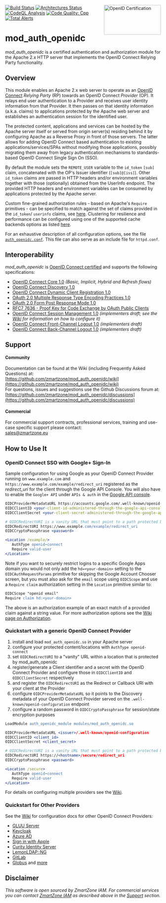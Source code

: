 [![Build Status](https://github.com/zmartzone/mod_auth_openidc/actions/workflows/build.yml/badge.svg)](https://github.com/zmartzone/mod_auth_openidc/actions/workflows/build.yml)
[<img width="184" height="96" align="right" src="http://openid.net/wordpress-content/uploads/2016/05/oid-l-certification-mark-l-cmyk-150dpi-90mm.jpg" alt="OpenID Certification">](https://openid.net/certification)
[![Architectures Status](https://github.com/zmartzone/mod_auth_openidc/actions/workflows/archs.yml/badge.svg)](https://github.com/zmartzone/mod_auth_openidc/actions/workflows/archs.yml)
[![CodeQL Analysis](https://github.com/zmartzone/mod_auth_openidc/actions/workflows/codeql-analysis.yml/badge.svg)](https://github.com/zmartzone/mod_auth_openidc/actions/workflows/codeql-analysis.yml)
[![Code Quality: Cpp](https://img.shields.io/lgtm/grade/cpp/g/zmartzone/mod_auth_openidc.svg?logo=lgtm&logoWidth=18)](https://lgtm.com/projects/g/zmartzone/mod_auth_openidc/context:cpp)
[![Total Alerts](https://img.shields.io/lgtm/alerts/g/zmartzone/mod_auth_openidc.svg?logo=lgtm&logoWidth=18)](https://lgtm.com/projects/g/zmartzone/mod_auth_openidc/alerts)

mod_auth_openidc
================

*mod_auth_openidc* is a certified authentication and authorization module for the Apache 2.x
HTTP server that implements the OpenID Connect Relying Party functionality.

Overview
--------

This module enables an Apache 2.x web server to operate as an [OpenID Connect](http://openid.net/specs/openid-connect-core-1_0.html)
*Relying Party* (RP) towards an OpenID Connect *Provider* (OP). It relays end user authentication to a Provider and
receives user identity information from that Provider. It then passes on that identity information (a.k.a. claims)
to applications protected by the Apache web server and establishes an authentication session for the identified user.

The protected content, applications and services can be hosted by the Apache server itself or served from
origin server(s) residing behind it by configuring Apache as a Reverse Proxy in front of those servers. The 
latter allows for adding OpenID Connect based authentication to existing applications/services/SPAs without
modifying those applications, possibly migrating them away from legacy authentication mechanisms to standards-based
OpenID Connect Single Sign On (SSO).

By default the module sets the `REMOTE_USER` variable to the `id_token` `[sub]` claim, concatenated with the OP's Issuer
identifier (`[sub]@[iss]`). Other `id_token` claims are passed in HTTP headers and/or environment variables together with those
(optionally) obtained from the UserInfo endpoint. The provided HTTP headers and environment variables can be consumed by
applications protected by the Apache server.

Custom fine-grained authorization rules - based on Apache's `Require` primitives - can be specified to match against the
set of claims provided in the `id_token`/ `userinfo` claims, see [here](https://github.com/zmartzone/mod_auth_openidc/wiki/Authorization). 
Clustering for resilience and performance can be configured using one of the supported cache backends options as
listed [here](https://github.com/zmartzone/mod_auth_openidc/wiki/Caching).

For an exhaustive description of all configuration options, see the file [`auth_openidc.conf`](https://github.com/zmartzone/mod_auth_openidc/blob/master/auth_openidc.conf). 
This file can also serve as an include file for `httpd.conf`.

Interoperability
----------------

*mod_auth_openidc* is [OpenID Connect certified](https://openid.net/certification/#RPs) and supports the following specifications:
- [OpenID Connect Core 1.0](http://openid.net/specs/openid-connect-core-1_0.html) *(Basic, Implicit, Hybrid and Refresh flows)*
- [OpenID Connect Discovery 1.0](http://openid.net/specs/openid-connect-discovery-1_0.html)
- [OpenID Connect Dynamic Client Registration 1.0](http://openid.net/specs/openid-connect-registration-1_0.html)
- [OAuth 2.0 Multiple Response Type Encoding Practices 1.0](http://openid.net/specs/oauth-v2-multiple-response-types-1_0.html)
- [OAuth 2.0 Form Post Response Mode 1.0](http://openid.net/specs/oauth-v2-form-post-response-mode-1_0.html)
- [RFC7 7636 - Proof Key for Code Exchange by OAuth Public Clients](https://tools.ietf.org/html/rfc7636)
- [OpenID Connect Session Management 1.0](http://openid.net/specs/openid-connect-session-1_0.html) *(implementers draft; see the [Wiki](https://github.com/zmartzone/mod_auth_openidc/wiki/OpenID-Connect-Session-Management) for information on how to configure it)*
- [OpenID Connect Front-Channel Logout 1.0](http://openid.net/specs/openid-connect-frontchannel-1_0.html) *(implementers draft)*
- [OpenID Connect Back-Channel Logout 1.0](https://openid.net/specs/openid-connect-backchannel-1_0.html) *(implementers draft)*

Support
-------

#### Community
Documentation can be found at the Wiki (including Frequently Asked Questions) at:  
  [https://github.com/zmartzone/mod_auth_openidc/wiki](https://github.com/zmartzone/mod_auth_openidc/wiki)  
For questions, issues and suggestions use the Github Discussions forum at:  
  [https://github.com/zmartzone/mod_auth_openidc/discussions](https://github.com/zmartzone/mod_auth_openidc/discussions)

#### Commercial
For commercial support contracts, professional services, training and use-case specific support please contact:  
  [sales@zmartzone.eu](mailto:sales@zmartzone.eu)  

How to Use It  
-------------

### OpenID Connect SSO with Google+ Sign-In

Sample configuration for using Google as your OpenID Connect Provider running on
`www.example.com` and `https://www.example.com/example/redirect_uri` registered
as the *redirect_uri* for the client through the Google API Console. You will also
have to enable the `Google+ API` under `APIs & auth` in the [Google API console](https://console.developers.google.com).

```apache
OIDCProviderMetadataURL https://accounts.google.com/.well-known/openid-configuration
OIDCClientID <your-client-id-administered-through-the-google-api-console>
OIDCClientSecret <your-client-secret-administered-through-the-google-api-console>

# OIDCRedirectURI is a vanity URL that must point to a path protected by this module but must NOT point to any content
OIDCRedirectURI https://www.example.com/example/redirect_uri
OIDCCryptoPassphrase <password>

<Location /example/>
   AuthType openid-connect
   Require valid-user
</Location>
```

Note if you want to securely restrict logins to a specific Google Apps domain you would not only
add the `hd=<your-domain>` setting to the `OIDCAuthRequestParams` primitive for skipping the Google Account
Chooser screen, but you must also ask for the `email` scope using `OIDCScope` and use a `Require claim`
authorization setting in the `Location` primitive similar to:

```apache
OIDCScope "openid email"
Require claim hd:<your-domain>
```

The above is an authorization example of an exact match of a provided claim against a string value.
For more authorization options see the [Wiki page on Authorization](https://github.com/zmartzone/mod_auth_openidc/wiki/Authorization).

### Quickstart with a generic OpenID Connect Provider

1. install and load `mod_auth_openidc.so` in your Apache server
1. configure your protected content/locations with `AuthType openid-connect`
1. set `OIDCRedirectURI` to a "vanity" URL within a location that is protected by mod_auth_openidc
1. register/generate a Client identifier and a secret with the OpenID Connect Provider and configure those in `OIDCClientID` and `OIDCClientSecret` respectively
1. and register the `OIDCRedirectURI` as the Redirect or Callback URI with your client at the Provider
1. configure `OIDCProviderMetadataURL` so it points to the Discovery metadata of your OpenID Connect Provider served on the `.well-known/openid-configuration` endpoint
1. configure a random password in `OIDCCryptoPassphrase` for session/state encryption purposes

```apache
LoadModule auth_openidc_module modules/mod_auth_openidc.so

OIDCProviderMetadataURL <issuer>/.well-known/openid-configuration
OIDCClientID <client_id>
OIDCClientSecret <client_secret>

# OIDCRedirectURI is a vanity URL that must point to a path protected by this module but must NOT point to any content
OIDCRedirectURI https://<hostname>/secure/redirect_uri
OIDCCryptoPassphrase <password>

<Location /secure>
   AuthType openid-connect
   Require valid-user
</Location>
```
For details on configuring multiple providers see the [Wiki](https://github.com/zmartzone/mod_auth_openidc/wiki/Multiple-Providers).

### Quickstart for Other Providers

See the [Wiki](https://github.com/zmartzone/mod_auth_openidc/wiki) for configuration docs for other OpenID Connect Providers:
- [GLUU Server](https://github.com/zmartzone/mod_auth_openidc/wiki/Gluu-Server)
- [Keycloak](https://github.com/zmartzone/mod_auth_openidc/wiki/Keycloak)
- [Azure AD](https://github.com/zmartzone/mod_auth_openidc/wiki/Azure-Active-Directory-Authentication)
- [Sign in with Apple](https://github.com/zmartzone/mod_auth_openidc/wiki/Sign-in-with-Apple)
- [Curity Identity Server](https://github.com/zmartzone/mod_auth_openidc/wiki/Curity-Identity-Server)
- [LemonLDAP::NG](https://github.com/zmartzone/mod_auth_openidc/wiki/LemonLDAP::NG)
- [GitLab](https://github.com/zmartzone/mod_auth_openidc/wiki/GitLab-OAuth2)
- [Globus](https://github.com/zmartzone/mod_auth_openidc/wiki/Globus)
and [more](https://github.com/zmartzone/mod_auth_openidc/wiki/Useful-Links)

Disclaimer
----------

*This software is open sourced by ZmartZone IAM. For commercial services
you can contact [ZmartZone IAM](https://www.zmartzone.eu) as described above in the [Support](#support) section.*

